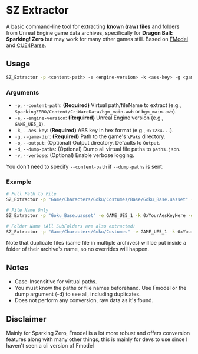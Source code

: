 ﻿# SZ Extractor

A basic command-line tool for extracting **known (raw) files** and folders from Unreal Engine game data archives, specifically for **Dragon Ball: Sparking! Zero** but may work for many other games still. Based on [FModel](https://github.com/4sval/FModel/tree/master) and [CUE4Parse](https://github.com/FabianFG/CUE4Parse/tree/master).

## Usage

```bash
SZ_Extractor -p <content-path> -e <engine-version> -k <aes-key> -g <game-dir> [-o <output-dir>] [-d] [-v]
```

### Arguments

*   `-p`, `--content-path`: **(Required)** Virtual path/fileName to extract (e.g., `SparkingZERO/Content/CriWareData/bgm_main.awb` or `bgm_main.awb`).
*   `-e`, `--engine-version`: **(Required)** Unreal Engine version (e.g., `GAME_UE5_1`).
*   `-k`, `--aes-key`: **(Required)** AES key in hex format (e.g., `0x1234...`).
*   `-g`, `--game-dir`: **(Required)** Path to the game's `\Paks` directory.
*   `-o`, `--output`: (Optional) Output directory. Defaults to `Output`.
*   `-d`, `--dump-paths`: (Optional) Dump all virtual file paths to `paths.json`.
*   `-v`, `--verbose`: (Optional) Enable verbose logging.

You don't need to specify `--content-path` if `--dump-paths` is sent.
### Example

```bash
# Full Path to File
SZ_Extractor -p "Game/Characters/Goku/Costumes/Base/Goku_Base.uasset" -e GAME_UE5_1 -k 0xYourAesKeyHere -g "C:\Games\Dragon Ball Example\Paks"
```
```bash
# File Name Only
SZ_Extractor -p "Goku_Base.uasset" -e GAME_UE5_1 -k 0xYourAesKeyHere -g "C:\Games\Dragon Ball Example\Paks"
```
```bash
# Folder Name (All SubFolders are also extracted)
SZ_Extractor -p "Game/Characters/Goku/Costumes" -e GAME_UE5_1 -k 0xYourAesKeyHere -g "C:\Games\Dragon Ball Example\Paks"
```
Note that duplicate files (same file in multiple archives) will be put inside a folder of their archive's name, so no overrides will happen.
## Notes

*   Case-Insensitive for virtual paths. 
*   You must know the paths or file names beforehand. Use Fmodel or the dump argument (-d) to see all, including duplicates.
*   Does not perform any conversion, raw data as it's found.

## Disclaimer

Mainly for Sparking Zero, Fmodel is a lot more robust and offers conversion features along with many other things, this is mainly for devs to use since I haven't seen a cli version of Fmodel
